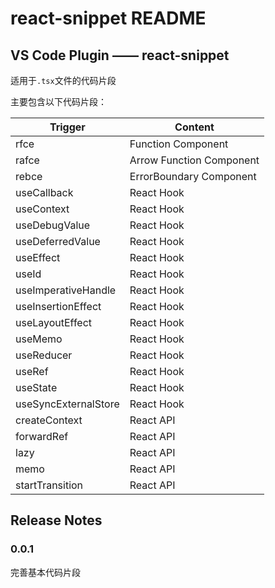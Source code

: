 # react-snippet README

## VS Code Plugin —— react-snippet

适用于`.tsx`文件的代码片段

主要包含以下代码片段：

| Trigger              | Content                  |
| -------------------- | ------------------------ |
| rfce                 | Function Component       |
| rafce                | Arrow Function Component |
| rebce                | ErrorBoundary Component  |
| useCallback          | React Hook               |
| useContext           | React Hook               |
| useDebugValue        | React Hook               |
| useDeferredValue     | React Hook               |
| useEffect            | React Hook               |
| useId                | React Hook               |
| useImperativeHandle  | React Hook               |
| useInsertionEffect   | React Hook               |
| useLayoutEffect      | React Hook               |
| useMemo              | React Hook               |
| useReducer           | React Hook               |
| useRef               | React Hook               |
| useState             | React Hook               |
| useSyncExternalStore | React Hook               |
| createContext        | React API                |
| forwardRef           | React API                |
| lazy                 | React API                |
| memo                 | React API                |
| startTransition      | React API                |



## Release Notes

### 0.0.1

完善基本代码片段



